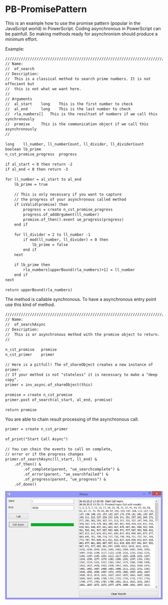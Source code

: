 PB-PromisePattern
=========

This is an example how to use the promise pattern (popular in the JavaScript world) in PowerScript. Coding asynchronous in PowerScript can be painfull. So making methods ready for asynchronism should produce a minimum effort.

Example:

```
//////////////////////////////////////////////////////////////////////////////
// Name:
//	of_search
// Description: 
// 	This is a classical method to search prime numbers. It is not effecient but 
// 	this is not what we want here.
// 
// Arguments
//	al_start	long	This is the first number to check
//	al_end		long	This is the last number to check
//	rla_numbers[]	This is the resultset of numbers if we call this synchronously
//	promise		This is the communication object if we call this asynchronously
//

long	ll_number, ll_numberCount, ll_divider, ll_dividerCount
boolean	lb_prime
n_cst_promise_progress	progress

if al_start < 0 then return -2
if al_end < 0 then return -3

for ll_number = al_start to al_end
	lb_prime = true
	
	// This is only necessary if you want to capture
	// the progress of your asynchronous called method
	if isValid(promise) then
		progress = create n_cst_promise_progress
		progress.of_addArgument(ll_number)
		promise.of_then().event ue_progress(progress)
	end if
	
	for ll_divider = 2 to ll_number -1
		if mod(ll_number, ll_divider) = 0 then
			lb_prime = false
		end if
	next
	
	if lb_prime then
		rla_numbers[upperBound(rla_numbers)+1] = ll_number
	end if
next

return upperBound(rla_numbers)
```
The method is callable synchronous. To have a asynchronous entry point use this kind of method.

```
//////////////////////////////////////////////////////////////////////////////
// Name:
//	of_searchAsync
// Description: 
// 	This is or asynchronous method with the promise object to return.
// 

n_cst_promise	promise
n_cst_primer	primer

// Here is a pitfull! The of_shareObject creates a new instance of primer.
// If your method is not "stateless" it is necessary to make a "deep copy".
primer = inv_async.of_shareObject(this)

promise = create n_cst_promise
primer.post of_search(al_start, al_end, promise)

return promise
```
You are able to chain result processing of the asynchronous call.
```
primer = create n_cst_primer

of_print("Start Call Async")

// You can chain the events to call on complete,
// error or if the progress changes
primer.of_searchAsync(ll_start, ll_end) &
	.of_then() &
		.of_complete(parent, "ue_searchcomplete") &
		.of_error(parent, "ue_searchfailed") &
		.of_progress(parent, "ue_progress") &
	.of_done()
```

![ScreenShot](./resources/PromisePattern.png)



